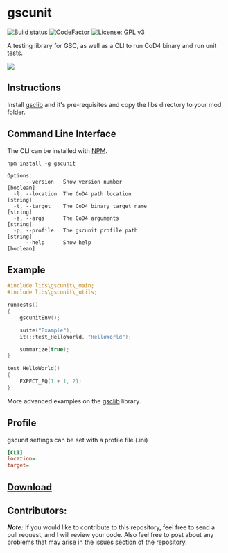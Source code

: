 # gscunit

[![Build status](https://ci.appveyor.com/api/projects/status/wb0m9puc58f5d74w?svg=true)](https://ci.appveyor.com/project/Iswenzz/gscunit)
[![CodeFactor](https://www.codefactor.io/repository/github/iswenzz/gsclib/badge)](https://www.codefactor.io/repository/github/iswenzz/gscunit)
[![License: GPL v3](https://img.shields.io/badge/License-GPLv3-blue.svg)](https://www.gnu.org/licenses/gpl-3.0)

A testing library for GSC, as well as a CLI to run CoD4 binary and run unit tests.

![](https://i.imgur.com/CiKF8pv.png)

## Instructions
Install [gsclib](https://github.com/Iswenzz/gsclib) and it's pre-requisites and copy the libs directory to your mod folder.

## Command Line Interface
The CLI can be installed with [NPM](https://www.npmjs.com/).
```
npm install -g gscunit
```
```
Options:
      --version   Show version number                                  [boolean]
  -l, --location  The CoD4 path location                                [string]
  -t, --target    The CoD4 binary target name							[string]
  -a, --args      The CoD4 arguments                                    [string]
  -p, --profile   The gscunit profile path                              [string]
      --help      Show help                                            [boolean]
```

## Example
```c
#include libs\gscunit\_main;
#include libs\gscunit\_utils;

runTests()
{
    gscunitEnv();

	suite("Example");
	it(::test_HelloWorld, "HelloWorld");

	summarize(true);
}

test_HelloWorld()
{
	EXPECT_EQ(1 + 1, 2);
}
```
More advanced examples on the [gsclib](https://github.com/Iswenzz/gsclib/tree/master/libs/gsclib/__test__) library.

## Profile
gscunit settings can be set with a profile file (.ini)
```ini
[CLI]
location=
target=
```

## [Download](https://github.com/Iswenzz/gscunit/releases)

## Contributors:
***Note:*** If you would like to contribute to this repository, feel free to send a pull request, and I will review your code. Also feel free to post about any problems that may arise in the issues section of the repository.

